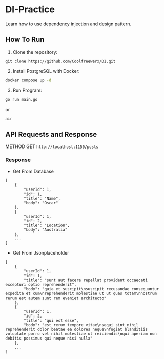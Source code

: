 # DI-Practice

Learn how to use dependency injection and design pattern.

## How To Run 
1. Clone the repository:
```git
git clone https://github.com/Coolfreewerx/DI.git
```

2. Install PostgreSQL with Docker:
```bash
docker compose up -d
```

3. Run Program:
```bash
go run main.go 
```
or 
```
air 
```

## API Requests and Response

METHOD GET `http://localhost:1150/posts`

### Response

- Get From Database
```
[
    {
        "userId": 1,
        "id": 1,
        "title": "Name",
        "body": "Oscar"
    },
    {
        "userId": 1,
        "id": 2,
        "title": "Location",
        "body": "Australia"
    },
    ...
]

```

- Get From Jsonplaceholder

```
[
    {
        "userId": 1,
        "id": 1,
        "title": "sunt aut facere repellat provident occaecati excepturi optio reprehenderit",
        "body": "quia et suscipit\nsuscipit recusandae consequuntur expedita et cum\nreprehenderit molestiae ut ut quas totam\nnostrum rerum est autem sunt rem eveniet architecto"
    },
    {
        "userId": 1,
        "id": 2,
        "title": "qui est esse",
        "body": "est rerum tempore vitae\nsequi sint nihil reprehenderit dolor beatae ea dolores neque\nfugiat blanditiis voluptate porro vel nihil molestiae ut reiciendis\nqui aperiam non debitis possimus qui neque nisi nulla"
    },
    ...
]
```

